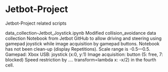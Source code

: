 # Jetbot-Project
Jetbot-Project related scripts

data_collection-Jetbot_Joystick.ipynb
Modified collision_avoidance data collection Notebook from Jetbot GitHub to allow driving and steering using gamepad joystick while image acquisition by gamepad buttons.
Notebook has not been clean-up (display Repetitions).
Scale range is -0.5—0.5.
Gamepad: Xbox USB: joystick (x:0, y:1)
Image acquisition: button (5: free, 7: blocked)
Speed restriction by …. transform=lambda x: -x/2) in the fourth cell.
